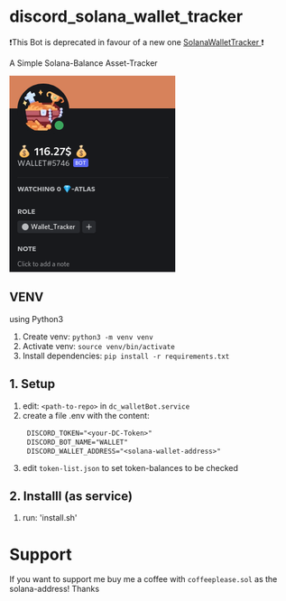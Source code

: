 # discord_solana_wallet_tracker

❗This Bot is deprecated in favour of a new one [SolanaWalletTracker
](https://github.com/DerZwergGimli/solana.wallet.discord.bot)❗

A Simple Solana-Balance Asset-Tracker

![view of DC bot](bot_view_dc.png)


## VENV
using Python3

1. Create venv: `python3 -m venv venv`
2. Activate venv: `source venv/bin/activate`
3. Install dependencies: `pip install -r requirements.txt`

## 1. Setup
1. edit: `<path-to-repo>` in `dc_walletBot.service`
2. create a file .env with the content:
   ```
    DISCORD_TOKEN="<your-DC-Token>"
    DISCORD_BOT_NAME="WALLET"
    DISCORD_WALLET_ADDRESS="<solana-wallet-address>"
   ```
3. edit `token-list.json` to set token-balances to be checked


## 2. Installl (as service)
1. run: 'install.sh'


# Support
If you want to support me buy me a coffee with `coffeeplease.sol` as the solana-address! Thanks





